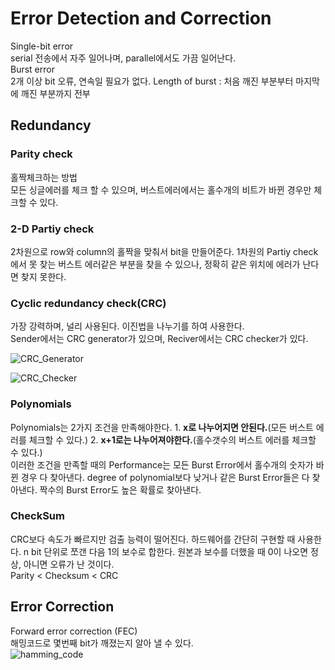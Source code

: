   
 
  

# Error Detection and Correction

Single-bit error  
serial 전송에서 자주 일어나며, parallel에서도 가끔 일어난다.  
Burst error  
2개 이상 bit 오류, 연속일 필요가 없다. Length of burst : 처음 깨진 부분부터 마지막에 깨진 부분까지 전부  

## Redundancy  
### Parity check  
홀짝체크하는 방법  
모든 싱글에러를 체크 할 수 있으며, 버스트에러에서는 홀수개의 비트가 바뀐 경우만 체크할 수 있다.  
### 2-D Partiy check  
2차원으로 row와 column의 홀짝을 맞춰서 bit을 만들어준다. 1차원의 Partiy check에서 못 찾는 버스트 에러같은 부분을 찾을 수 있으나, 정확히 같은 위치에 에러가 난다면 찾지 못한다.  

### Cyclic redundancy check(CRC)  
가장 강력하며, 널리 사용된다. 이진법을 나누기를 하여 사용한다.  
Sender에서는 CRC generator가 있으며, Reciver에서는 CRC checker가 있다.  

![CRC_Generator](/TIL/images/Data_Communication/CRC_Generator.JPG)  

![CRC_Checker](/TIL/images/Data_Communication/CRC_Checker.JPG)  

### Polynomials
Polynomials는 2가지 조건을 만족해야한다. 1. **x로 나누어지면 안된다.**(모든 버스트 에러를 체크할 수 있다.) 2. **x+1로는 나누어져야한다.**(홀수갯수의 버스트 에러를 체크할 수 있다.)  
이러한 조건을 만족할 때의 Performance는 모든 Burst Error에서 홀수개의 숫자가 바뀐 경우 다 찾아낸다. degree of polynomial보다 낮거나 같은 Burst Error들은 다 찾아낸다. 짝수의 Burst Error도 높은 확률로 찾아낸다.  

### CheckSum  
CRC보다 속도가 빠르지만 검출 능력이 떨어진다. 하드웨어를 간단히 구현할 때 사용한다. n bit 단위로 쪼갠 다음 1의 보수로 합한다. 원본과 보수를 더했을 때 0이 나오면 정상, 아니면 오류가 난 것이다.  
Parity < Checksum < CRC  

## Error Correction  
Forward error correction (FEC)  
해밍코드로 몇번째 bit가 깨졌는지 알아 낼 수 있다.  
![hamming_code](/TIL/images/Data_Communication/hamming_code.JPG)  